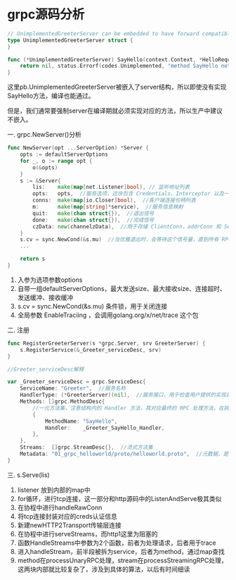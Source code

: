 # grpc源码分析
```go
// UnimplementedGreeterServer can be embedded to have forward compatible implementations.
type UnimplementedGreeterServer struct {
}

func (*UnimplementedGreeterServer) SayHello(context.Context, *HelloRequest) (*HelloReply, error) {
    return nil, status.Errorf(codes.Unimplemented, "method SayHello not implemented")
}
```

这里pb.UnimplementedGreeterServer被嵌入了server结构，所以即使没有实现SayHello方法，编译也能通过。

但是，我们通常要强制server在编译期就必须实现对应的方法，所以生产中建议不嵌入。

一. grpc.NewServer()分析
```go
func NewServer(opt ...ServerOption) *Server {
    opts := defaultServerOptions
    for _, o := range opt {
        o(&opts)
    }
    s := &Server{
        lis:    make(map[net.Listener]bool), // 监听地址列表
        opts:   opts,  //服务选项，这块包含 Credentials、Interceptor 以及一些基础配置
        conns:  make(map[io.Closer]bool),  //客户端连接句柄列表
        m:      make(map[string]*service),  //服务信息映射
        quit:   make(chan struct{}),  //退出信号
        done:   make(chan struct{}),  //完成信号
        czData: new(channelzData),  //用于存储 ClientConn，addrConn 和 Server 的channelz 相关数据。
    }
    s.cv = sync.NewCond(&s.mu)  //当优雅退出时，会等待这个信号量，直到所有 RPC 请求都处理并断开才会继续处理
    ...

    return s
}
```

1. 入参为选项参数options
2. 自带一组defaultServerOptions，最大发送size、最大接收size、连接超时、发送缓冲、接收缓冲
3. s.cv = sync.NewCond(&s.mu) 条件锁，用于关闭连接
4. 全局参数 EnableTraciing ，会调用golang.org/x/net/trace 这个包


二. 注册
```go
func RegisterGreeterServer(s *grpc.Server, srv GreeterServer) {
    s.RegisterService(&_Greeter_serviceDesc, srv)
}

//Greeter_serviceDesc解释

var _Greeter_serviceDesc = grpc.ServiceDesc{
    ServiceName: "Greeter",  //服务名称
    HandlerType: (*GreeterServer)(nil),  //服务接口，用于检查用户提供的实现是否满足接口要求
    Methods: []grpc.MethodDesc{
        //一元方法集，注意结构内的 Handler 方法，其对应最终的 RPC 处理方法，在执行 RPC 方法的阶段会使用
        {
            MethodName: "SayHello",
            Handler:    _Greeter_SayHello_Handler,
        },
    },
    Streams:  []grpc.StreamDesc{},  //流式方法集
    Metadata: "01_grpc_helloworld/proto/helloworld.proto",  //元数据，是一个描述数据属性的东西
}
```
三. s.Serve(lis)

1. listener 放到内部的map中
2. for循环，进行tcp连接，这一部分和http源码中的ListenAndServe极其类似
3. 在协程中进行handleRawConn
4. 将tcp连接封装对应的creds认证信息
5. 新建newHTTP2Transport传输层连接
6. 在协程中进行serveStreams，而http1这里为阻塞的
7. 函数HandleStreams中参数为2个函数，前者为处理请求，后者用于trace
8. 进入handleStream，前半段被拆为service，后者为method，通过map查找
9. method在processUnaryRPC处理，stream在processStreamingRPC处理，这两块内部就比较复杂了，涉及到具体的算法，以后有时间细读


